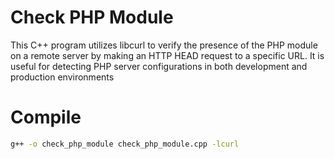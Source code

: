 # Check PHP Module
This C++ program utilizes libcurl to verify the presence of the PHP module on a remote server by making an HTTP HEAD request to a specific URL. It is useful for detecting PHP server configurations in both development and production environments

# Compile 

```bash
g++ -o check_php_module check_php_module.cpp -lcurl
```
